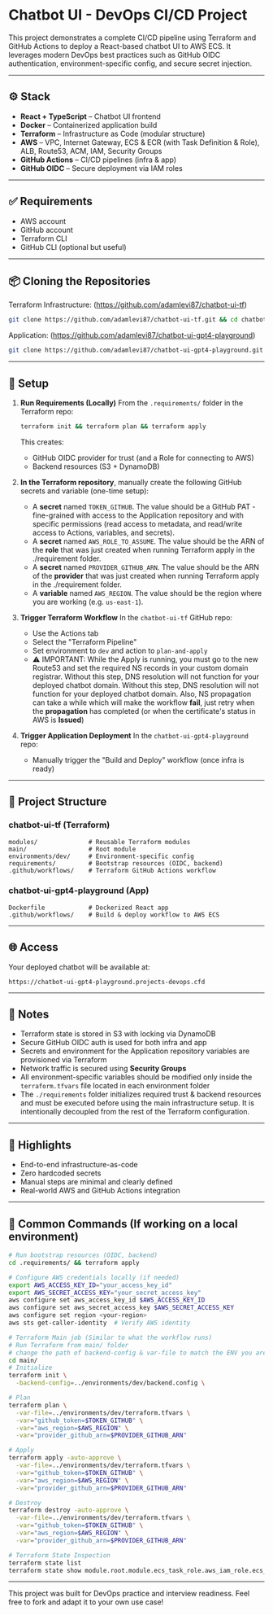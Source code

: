 # Chatbot UI - DevOps CI/CD Project

This project demonstrates a complete CI/CD pipeline using Terraform and GitHub Actions to deploy a React-based chatbot UI to AWS ECS. It leverages modern DevOps best practices such as GitHub OIDC authentication, environment-specific config, and secure secret injection.

---

## ⚙️ Stack

* **React + TypeScript** – Chatbot UI frontend
* **Docker** – Containerized application build
* **Terraform** – Infrastructure as Code (modular structure)
* **AWS** – VPC, Internet Gateway, ECS & ECR (with Task Definition & Role), ALB, Route53, ACM, IAM, Security Groups
* **GitHub Actions** – CI/CD pipelines (infra & app)
* **GitHub OIDC** – Secure deployment via IAM roles

---

## ✅ Requirements

* AWS account
* GitHub account
* Terraform CLI
* GitHub CLI (optional but useful)

---

## 📦 Cloning the Repositories

Terraform Infrastructure: (https://github.com/adamlevi87/chatbot-ui-tf)

```bash
git clone https://github.com/adamlevi87/chatbot-ui-tf.git && cd chatbot-ui-tf
```

Application: (https://github.com/adamlevi87/chatbot-ui-gpt4-playground)

```bash
git clone https://github.com/adamlevi87/chatbot-ui-gpt4-playground.git
```

---

## 🔧 Setup

1. **Run Requirements (Locally)** From the `.requirements/` folder in the Terraform repo:

   ```bash
   terraform init && terraform plan && terraform apply
   ```

   This creates:

   * GitHub OIDC provider for trust (and a Role for connecting to AWS)
   * Backend resources (S3 + DynamoDB)

2. **In the Terraform repository**, manually create the following GitHub secrets and variable (one-time setup):

   * A **secret** named `TOKEN_GITHUB`. The value should be a GitHub PAT - fine-grained with access to the Application repository and with specific permissions (read access to metadata, and read/write access to Actions, variables, and secrets).
   * A **secret** named `AWS_ROLE_TO_ASSUME`. The value should be the ARN of the **role** that was just created when running Terraform apply in the ./requirement folder.
   * A **secret** named `PROVIDER_GITHUB_ARN`. The value should be the ARN of the **provider** that was just created when running Terraform apply in the ./requirement folder.
   * A **variable** named `AWS_REGION`. The value should be the region where you are working (e.g. `us-east-1`).

3. **Trigger Terraform Workflow**
   In the `chatbot-ui-tf` GitHub repo:

   * Use the Actions tab
   * Select the "Terraform Pipeline"
   * Set environment to `dev` and action to `plan-and-apply`
   * ⚠️ IMPORTANT: While the Apply is running, you must go to the new Route53 and set the required NS records in your custom domain registrar. Without this step, DNS resolution will not function for your deployed chatbot domain. Without this step, DNS resolution will not function for your deployed chatbot domain. Also, NS propagation can take a while which will make the workflow **fail**, just retry when the **propagation** has completed (or when the certificate's status in AWS is **Issued**)

4. **Trigger Application Deployment**
   In the `chatbot-ui-gpt4-playground` repo:

   * Manually trigger the "Build and Deploy" workflow (once infra is ready)

---

## 🧱 Project Structure

### chatbot-ui-tf (Terraform)

```
modules/              # Reusable Terraform modules
main/                 # Root module
environments/dev/     # Environment-specific config
requirements/         # Bootstrap resources (OIDC, backend)
.github/workflows/    # Terraform GitHub Actions workflow
```

### chatbot-ui-gpt4-playground (App)

```
Dockerfile            # Dockerized React app
.github/workflows/    # Build & deploy workflow to AWS ECS
```

---

## 🌐 Access

Your deployed chatbot will be available at:

```
https://chatbot-ui-gpt4-playground.projects-devops.cfd
```

---

## 🔐 Notes

* Terraform state is stored in S3 with locking via DynamoDB
* Secure GitHub OIDC auth is used for both infra and app
* Secrets and environment for the Application repository variables are provisioned via Terraform
* Network traffic is secured using **Security Groups**
* All environment-specific variables should be modified only inside the `terraform.tfvars` file located in each environment folder
* The `./requirements` folder initializes required trust & backend resources and must be executed before using the main infrastructure setup. It is intentionally decoupled from the rest of the Terraform configuration.

---

## 🧠 Highlights

* End-to-end infrastructure-as-code
* Zero hardcoded secrets
* Manual steps are minimal and clearly defined
* Real-world AWS and GitHub Actions integration

---

## 🧪 Common Commands (If working on a local environment)

```bash
# Run bootstrap resources (OIDC, backend)
cd .requirements/ && terraform apply

# Configure AWS credentials locally (if needed)
export AWS_ACCESS_KEY_ID="your_access_key_id"
export AWS_SECRET_ACCESS_KEY="your_secret_access_key"
aws configure set aws_access_key_id $AWS_ACCESS_KEY_ID
aws configure set aws_secret_access_key $AWS_SECRET_ACCESS_KEY
aws configure set region <your-region>
aws sts get-caller-identity  # Verify AWS identity

# Terraform Main job (Similar to what the workflow runs)
# Run Terraform from main/ folder
# change the path of backend-config & var-file to match the ENV you are working on
cd main/
# Initialize
terraform init \
  -backend-config=../environments/dev/backend.config \

# Plan
terraform plan \
  -var-file=../environments/dev/terraform.tfvars \
  -var="github_token=$TOKEN_GITHUB" \
  -var="aws_region=$AWS_REGION" \
  -var="provider_github_arn=$PROVIDER_GITHUB_ARN"

# Apply
terraform apply -auto-approve \
  -var-file=../environments/dev/terraform.tfvars \
  -var="github_token=$TOKEN_GITHUB" \
  -var="aws_region=$AWS_REGION" \
  -var="provider_github_arn=$PROVIDER_GITHUB_ARN"

# Destroy
terraform destroy -auto-approve \
  -var-file=../environments/dev/terraform.tfvars \
  -var="github_token=$TOKEN_GITHUB" \
  -var="aws_region=$AWS_REGION" \
  -var="provider_github_arn=$PROVIDER_GITHUB_ARN"

# Terraform State Inspection
terraform state list
terraform state show module.root.module.ecs_task_role.aws_iam_role.ecs_task_role
```

---

This project was built for DevOps practice and interview readiness. Feel free to fork and adapt it to your own use case!
